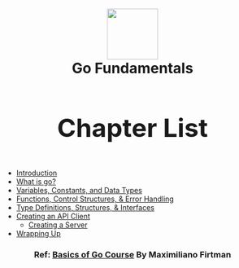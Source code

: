 <h1 align="center"><img style="width: 100px; height: 100px;" src="https://external-content.duckduckgo.com/iu/?u=https%3A%2F%2Fmiro.medium.com%2Fv2%2Fresize%3Afit%3A1200%2F1*i2skbfmDsHayHhqPfwt6pA.png&f=1&nofb=1&ipt=a4c2f7e24c09760336433fc4e06c7f6c3f82d0fc57ab93c14699dec61d419415" /> </br> Go Fundamentals</h1>

<h3 align="center" style="font-size: 50px;">Chapter List</h3>

  - [Introduction](./introduction/README.md)
  - [What is go?](./what-is-go/README.md)
  - [Variables, Constants, and Data Types](./var-const-data/README.md)
  - [Functions, Control Structures, & Error Handling](./func-control-err)
  - [Type Definitions, Structures, & Interfaces](./type-structure-interfaces)
  - [Creating an API Client](./api-clients)
    - [Creating a Server](./servers)
  - [Wrapping Up](./wrapping-up)


 <h3 align="center">Ref: <a  href="https://frontendmasters.com/courses/go-basics/"> Basics of Go Course</a> By Maximiliano Firtman</h3>
